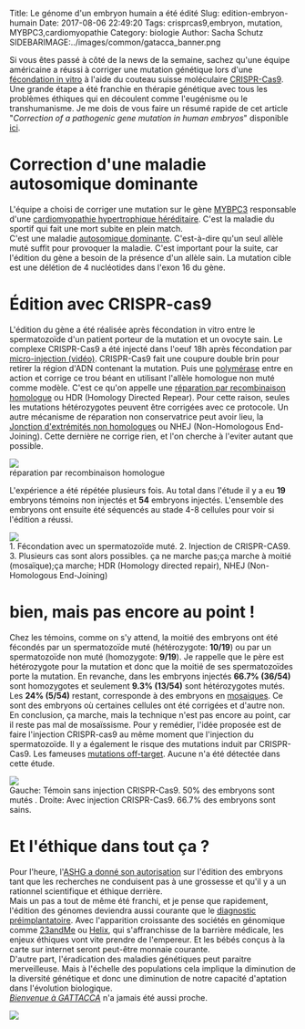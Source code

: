 Title: Le génome d'un embryon humain a été édité 
Slug: edition-embryon-humain
Date: 2017-08-06 22:49:20
Tags: crisprcas9,embryon, mutation, MYBPC3,cardiomyopathie
Category: biologie
Author: Sacha Schutz
SIDEBARIMAGE:../images/common/gatacca_banner.png

Si vous êtes passé à côté de la news de la semaine, sachez qu'une équipe américaine a réussi à corriger une mutation génétique lors d'une [fécondation in vitro](https://fr.wikipedia.org/wiki/F%C3%A9condation_in_vitro) à l'aide du couteau suisse moléculaire [CRISPR-Cas9](https://fr.wikipedia.org/wiki/Cas9). 
Une grande étape a été franchie en thérapie génétique avec tous les problèmes éthiques qui en découlent comme l'eugénisme ou le transhumanisme. 
Je me dois de vous faire un résumé rapide de cet article "*Correction of a pathogenic gene mutation in human embryos*" disponible [ici](http://www.nature.com/nature/journal/vaop/ncurrent/full/nature23305.html). 

# Correction d'une maladie autosomique dominante 
L'équipe a choisi de corriger une mutation sur le gène [MYBPC3](https://ghr.nlm.nih.gov/gene/MYBPC3) responsable d'une [cardiomyopathie hypertrophique héréditaire](http://www.rythmo.fr/la-cardiomyopathie-hypertrophique/). C'est la maladie du sportif qui fait une mort subite en plein match.  
C'est une maladie [autosomique dominante](https://fr.wikipedia.org/wiki/Transmission_autosomique_dominante). C'est-à-dire qu'un seul allèle muté suffit pour provoquer la maladie. C'est important pour la suite, car l'édition du gène a besoin de la présence d'un allèle sain. 
La mutation cible est une délétion de 4 nucléotides dans l'exon 16 du gène.

# Édition avec CRISPR-cas9
L'édition du gène a été réalisée  après fécondation in vitro entre le spermatozoïde d'un patient porteur de la mutation et un ovocyte sain. 
Le complexe CRISPR-Cas9 a été injecté dans l'oeuf 18h après fécondation par [micro-injection (vidéo)](https://www.youtube.com/watch?v=_v9xckdeVhU). 
CRISPR-Cas9 fait une coupure double brin pour retirer la région d'ADN contenant la mutation. Puis une [polymérase](https://fr.wikipedia.org/wiki/Polym%C3%A9rase) entre en action et corrige ce trou béant en utilisant l'allèle homologue non muté comme modèle. C'est ce qu'on appelle une [réparation par recombinaison homologue](https://fr.wikipedia.org/wiki/Recombinaison_homologue) ou HDR (Homology Directed Repear). Pour cette raison, seules les mutations hétérozygotes peuvent être corrigées avec ce protocole. 
Un autre mécanisme de réparation non conservatrice peut avoir lieu, la [Jonction d'extrémités non homologues](https://fr.wikipedia.org/wiki/Jonction_d%27extr%C3%A9mit%C3%A9s_non_homologues) ou NHEJ (Non-Homologous End-Joining). Cette dernière ne corrige rien, et l'on cherche à l'eviter autant que possible.

<div class="figure">
    <img src="../images/post26/crispr-homolog.png" /> 
    <div class="legend">réparation par recombinaison homologue</div>
</div>


L'expérience a été répétée plusieurs fois. Au total dans l'étude il y a eu **19** embryons témoins non injectés et **54** embryons injectés. L'ensemble des embryons ont ensuite été séquencés au stade 4-8 cellules pour voir si l'édition a réussi.

<div class="figure">
    <img src="../images/post26/gene_correction.png" /> 
    <div class="legend">1. Fécondation avec un spermatozoïde muté. 2. Injection de CRISPR-CAS9. 3. Plusieurs cas sont alors possibles. ça ne marche pas;ça marche à moitié (mosaïque);ça marche; HDR (Homology directed repair), NHEJ (Non-Homologous End-Joining) </div>
</div>

# bien, mais pas encore au point !
Chez les témoins, comme on s'y attend, la moitié des embryons ont été fécondés par un spermatozoïde muté (hétérozygote: **10/19**) ou par un spermatozoïde non muté (homozygote: **9/19**). Je rappelle que le père est hétérozygote pour la mutation et donc que la moitié de ses spermatozoïdes porte la mutation. 
En revanche, dans les embryons injectés **66.7% (36/54)** sont homozygotes et seulement **9.3% (13/54)** sont hétérozygotes mutés. Les **24% (5/54)** restant, corresponde à des embryons en [mosaiques](https://fr.wikipedia.org/wiki/Mosa%C3%AFque_(g%C3%A9n%C3%A9tique)). Ce sont des embryons où certaines cellules ont été corrigées et d'autre non.
En conclusion, ça marche, mais la technique n'est pas encore au point, car il reste pas mal de mosaïssisme. Pour y remédier, l'idée proposée est de faire l'injection CRISPR-cas9 au même moment que l'injection du spermatozoïde. 
Il y a également le risque des mutations induit par CRISPR-Cas9. Les fameuses [mutations off-target](https://www.lequotidiendumedecin.fr/actualites/article/2017/05/29/crispr-des-mutations-targets-encore-plus-inattendues_847911). Aucune n'a été détectée dans cette étude. 

<div class="figure">
    <img src="../images/post26/results.png" /> 
    <div class="legend">Gauche: Témoin sans injection CRISPR-Cas9. 50% des embryons sont mutés  . Droite: Avec injection CRISPR-Cas9. 66.7% des embryons sont sains. </div>
</div>

# Et l'éthique dans tout ça ? 
Pour l'heure, l'[ASHG a donné son autorisation](http://www.cell.com/ajhg/fulltext/S0002-9297(17)30247-1) sur l'édition des embryons tant que les recherches ne conduisent pas à une grossesse et qu'il y a un rationnel scientifique et éthique derrière.   
Mais un pas a tout de même été franchi, et je pense que rapidement, l'édition des génomes deviendra aussi courante que le [diagnostic préimplantatoire](https://fr.wikipedia.org/wiki/Diagnostic_pr%C3%A9implantatoire). 
Avec l'apparition croissante des sociétés en génomique comme [23andMe](https://www.23andme.com/) ou [Helix](https://www.helix.com/), qui s'affranchisse de la barrière médicale, les enjeux éthiques vont vite prendre de l'empereur. Et les bébés conçus à la carte sur internet seront peut-être monnaie courante.   
D'autre part, l'éradication des maladies génétiques peut paraitre merveilleuse. Mais à l'échelle des populations cela implique la diminution de la diversité génétique et donc une diminution de notre capacité d'aptation dans l'évolution biologique.  
*[Bienvenue à GATTACCA](https://www.youtube.com/watch?v=7u3RrbNpRUQ)* n'a jamais été aussi proche.

<div class="figure">
    <img src="../images/post26/gattaca.gif" /> 
</div>